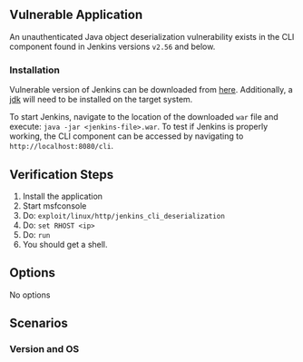 ## Vulnerable Application

  An unauthenticated Java object deserialization vulnerability exists
  in the CLI component found in Jenkins versions `v2.56` and below.

### Installation

  Vulnerable version of Jenkins can be downloaded from [here](https://get.jenkins.io/war-stable/).
  Additionally, a [jdk](https://www.oracle.com/java/technologies/javase-jdk8-downloads.html) will need to be installed on the target system.

  To start Jenkins, navigate to the location of the downloaded `war` file and execute:
  `java -jar <jenkins-file>.war`. To test if Jenkins is properly working, the CLI component
  can be accessed by navigating to `http://localhost:8080/cli`.

## Verification Steps

  1. Install the application
  2. Start msfconsole
  3. Do: `exploit/linux/http/jenkins_cli_deserialization`
  4. Do: `set RHOST <ip>`
  5. Do: `run`
  6. You should get a shell.

## Options

  No options

## Scenarios

### Version and OS

```
```
